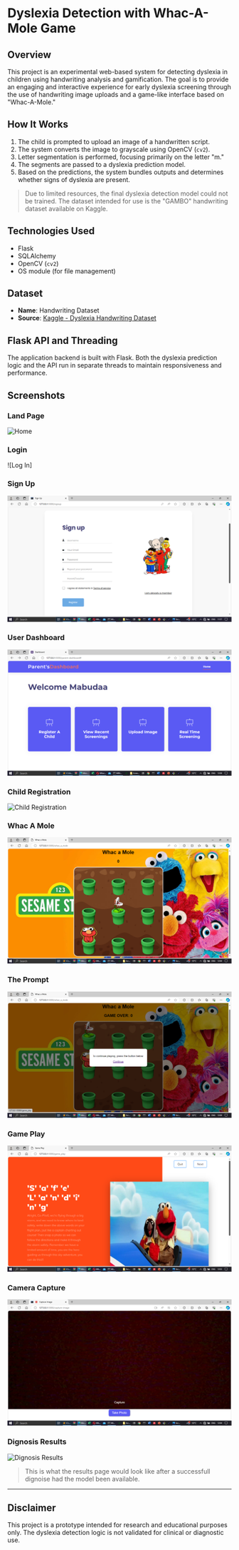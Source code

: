 # Dyslexia Detection with Whac-A-Mole Game

## Overview
This project is an experimental web-based system for detecting dyslexia in children using handwriting analysis and gamification. The goal is to provide an engaging and interactive experience for early dyslexia screening through the use of handwriting image uploads and a game-like interface based on "Whac-A-Mole."

## How It Works
1. The child is prompted to upload an image of a handwritten script.
2. The system converts the image to grayscale using OpenCV (`cv2`).
3. Letter segmentation is performed, focusing primarily on the letter "m."
4. The segments are passed to a dyslexia prediction model.
5. Based on the predictions, the system bundles outputs and determines whether signs of dyslexia are present.

> Due to limited resources, the final dyslexia detection model could not be trained. The dataset intended for use is the "GAMBO" handwriting dataset available on Kaggle.

## Technologies Used
- Flask
- SQLAlchemy
- OpenCV (`cv2`)
- OS module (for file management)

## Dataset
- **Name**: Handwriting Dataset
- **Source**: [Kaggle - Dyslexia Handwriting Dataset](https://www.kaggle.com/datasets/drizasazanitaisa/dyslexia-handwriting-dataset)

## Flask API and Threading
The application backend is built with Flask. Both the dyslexia prediction logic and the API run in separate threads to maintain responsiveness and performance.


## Screenshots
### Land Page
![Home]((./assets/screenshots/home.png))

###  Login
![Log In]

### Sign Up
![Sign Up](./assets/screenshots/signup.png)

### User Dashboard
![USer Dashboard](./assets/screenshots/userdashboard.png)

### Child Registration
![Child Registration](./assets/screenshots/childregistraion.png)

### Whac A Mole
![Whac A Mole](./assets/screenshots/whac-a-mole.png)

### The Prompt
![Prompt](./assets/screenshots/prompt.png)

### Game Play
![Game Play](./assets/screenshots/gameplay.png)

### Camera Capture
![Camera Capture](./assets/screenshots/cameracapture.png)

### Dignosis Results
![Dignosis Results](./assets/screenshots/dignosisresults.png)
> This is what the results page would look like after a successfull dignoise had the model been available.
---
## Disclaimer
This project is a prototype intended for research and educational purposes only. The dyslexia detection logic is not validated for clinical or diagnostic use.

